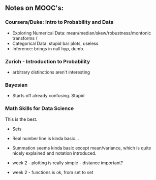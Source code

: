 ## Notes on MOOC's:


### Coursera/Duke: Intro to Probability and Data

* Exploring Numerical Data: mean/median/skew/robustness/montonic transforms /
* Categorical Data: stupid bar plots, useless
* Inference: brings in null hyp, dumb.

### Zurich - Introduction to Probability

* arbitrary distinctions aren't interesting

### Bayesian

* Starts off already confusing. Stupid

### Math Skills for Data Science
This is the best.

* Sets

* Real number line is kinda basic...

* Summation seems kinda basic except mean/variance, which is quite nicely explained and notation introduced.

* week 2 - plotting is really simple - distance important?
* week 2 - functions is ok, from set to set
